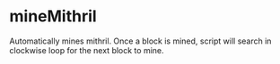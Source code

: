 # mineMithril

Automatically mines mithril. Once a block is mined, script will search in clockwise loop for the next block to mine.
